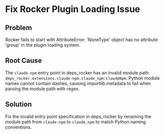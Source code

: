 # Fix Rocker Plugin Loading Issue

## Problem
Rocker fails to start with AttributeError: 'NoneType' object has no attribute 'group' in the plugin loading system.

## Root Cause
The `claude-npm` entry point in deps_rocker has an invalid module path: `deps_rocker.extensions.claude-npm.claude_npm:ClaudeNpm`. Python module names cannot contain dashes, causing importlib.metadata to fail when parsing the module path with regex.

## Solution
Fix the invalid entry point specification in deps_rocker by renaming the module path from `claude-npm` to `claude_npm` to match Python naming conventions.